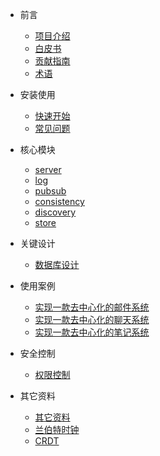 * 前言

  * [项目介绍](zh-cn/README.md)
  * [白皮书](zh-cn/whitebook.md)
  * [贡献指南](en/CONTRIBUTING.md)
  * [术语](zh-cn/background/term.md)

* 安装使用

  * [快速开始](zh-cn/install/start.md)
  * [常见问题](zh-cn/issue.md)


* 核心模块
  * [server](zh-cn/p2pdb-server/introduce.md)
  * [log](zh-cn/p2pdb-log/introduce.md)
  * [pubsub](#)
  * [consistency](#)
  * [discovery](#)
  * [store](#)


* 关键设计
    * [数据库设计](zh-cn/entity/persistence.md)


* 使用案例
    * [实现一款去中心化的邮件系统](zh-cn/case/email.md)
    * [实现一款去中心化的聊天系统](zh-cn/case/chat.md)
    * [实现一款去中心化的笔记系统](zh-cn/case/note.md)


* 安全控制
  * [权限控制](zh-cn/safety/authority.md)

* 其它资料
  * [其它资料](zh-cn/others.md)
  * [兰伯特时钟](zh-cn/clock/lamportclock.md)
  * [CRDT](zh-cn/clock/CRDT.md)